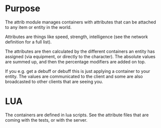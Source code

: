 # Purpose

The attrib module manages containers with attributes that can be attached to any item or entity in the world.

Attributes are things like speed, strength, intelligence (see the network definition for a full list).

The attributes are then calculated by the different containers an entity has assigned (via equipment, or directly
to the character). The absolute values are summed up, and then the percentage modifiers are added on top.

If you e.g. get a debuff or debuff this is just applying a container to your entity. The values are communicated
to the client and some are also broadcasted to other clients that are seeing you.

# LUA

The containers are defined in lua scripts. See the attribute files that are coming with the tests, or with the server.

